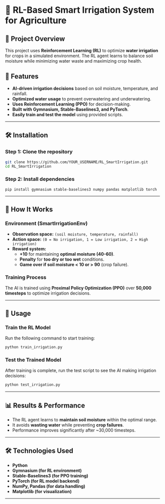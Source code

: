 # 🌱 RL-Based Smart Irrigation System for Agriculture

## 🎯 Project Overview
This project uses **Reinforcement Learning (RL)** to optimize **water irrigation** for crops in a simulated environment. The RL agent learns to balance soil moisture while minimizing water waste and maximizing crop health.

## 🚀 Features
- **AI-driven irrigation decisions** based on soil moisture, temperature, and rainfall.
- **Optimized water usage** to prevent overwatering and underwatering.
- **Uses Reinforcement Learning (PPO)** for decision-making.
- **Built with Gymnasium, Stable-Baselines3, and PyTorch**.
- **Easily train and test the model** using provided scripts.

---

## 🛠️ Installation
### **Step 1: Clone the repository**
```bash
git clone https://github.com/YOUR_USERNAME/RL_SmartIrrigation.git
cd RL_SmartIrrigation
```

### **Step 2: Install dependencies**
```bash
pip install gymnasium stable-baselines3 numpy pandas matplotlib torch
```

---

## 📌 How It Works
### **Environment (SmartIrrigationEnv)**
- **Observation space:** `(soil moisture, temperature, rainfall)`
- **Action space:** `(0 = No irrigation, 1 = Low irrigation, 2 = High irrigation)`
- **Reward system:**
  - **+10** for maintaining **optimal moisture (40-60)**.
  - **Penalty** for **too dry or too wet** conditions.
  - **Game over if soil moisture < 10 or > 90** (crop failure).

### **Training Process**
The AI is trained using **Proximal Policy Optimization (PPO)** over **50,000 timesteps** to optimize irrigation decisions.

---

## 📌 Usage
### **Train the RL Model**
Run the following command to start training:
```bash
python train_irrigation.py
```

### **Test the Trained Model**
After training is complete, run the test script to see the AI making irrigation decisions:
```bash
python test_irrigation.py
```

---

## 📊 Results & Performance
- The RL agent learns to **maintain soil moisture** within the optimal range.
- It avoids **wasting water** while preventing **crop failures**.
- Performance improves significantly after ~30,000 timesteps.

---

## 🛠️ Technologies Used
- **Python**
- **Gymnasium (for RL environment)**
- **Stable-Baselines3 (for PPO training)**
- **PyTorch (for RL model backend)**
- **NumPy, Pandas (for data handling)**
- **Matplotlib (for visualization)**

---


